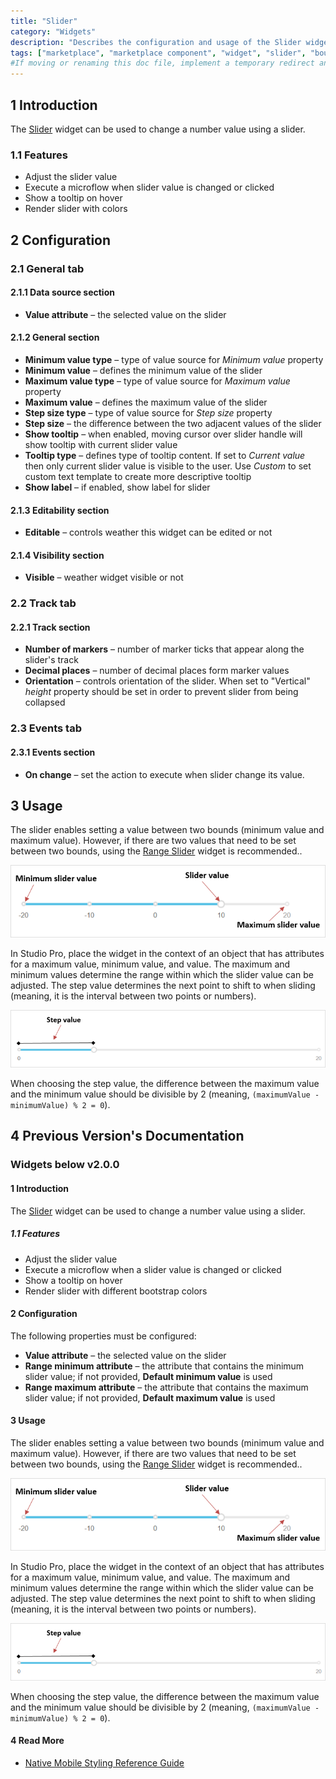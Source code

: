 ```yaml
---
title: "Slider"
category: "Widgets"
description: "Describes the configuration and usage of the Slider widget, which is available in the Mendix Marketplace."
tags: ["marketplace", "marketplace component", "widget", "slider", "bound", "platform support"]
#If moving or renaming this doc file, implement a temporary redirect and let the respective team know they should update the URL in the product. See Mapping to Products for more details.
---
```


## 1 Introduction

The [Slider](https://marketplace.mendix.com/link/component/48786/) widget can be used to change a number value using a slider.

### 1.1 Features

- Adjust the slider value
- Execute a microflow when slider value is changed or clicked
- Show a tooltip on hover
- Render slider with colors

## 2 Configuration

### 2.1 General tab

#### 2.1.1 Data source section

- **Value attribute** – the selected value on the slider

#### 2.1.2 General section

- **Minimum value type** – type of value source for _Minimum value_ property
- **Minimum value** – defines the minimum value of the slider
- **Maximum value type** – type of value source for _Maximum value_ property
- **Maximum value** – defines the maximum value of the slider
- **Step size type** – type of value source for _Step size_ property
- **Step size** – the difference between the two adjacent values of the slider
- **Show tooltip** – when enabled, moving cursor over slider handle will show tooltip with current slider value
- **Tooltip type** – defines type of tooltip content. If set to _Current value_ then only current slider value  is visible to the user. Use _Custom_ to set custom text template to create more descriptive tooltip
- **Show label** – if enabled, show label for slider

#### 2.1.3 Editability section

- **Editable** – controls weather this widget can be edited or not

#### 2.1.4 Visibility section
- **Visible** – weather widget visible or not

### 2.2 Track tab

#### 2.2.1 Track section

- **Number of markers** – number of marker ticks that appear along the slider's track
- **Decimal places** – number of decimal places form marker values
- **Orientation** – controls orientation of the slider. When set to "Vertical" _height_ property should be set in order to prevent slider from being collapsed

### 2.3 Events tab

#### 2.3.1 Events section

- **On change** – set the action to execute when slider change its value.

## 3 Usage

The slider enables setting a value between two bounds (minimum value and maximum value). However, if there are two values that need to be set between two bounds, using the [Range Slider](range-slider) widget is recommended..

![](attachments/slider/slider1.png)

In Studio Pro, place the widget in the context of an object that has attributes for a maximum value, minimum value, and value. The maximum and minimum values determine the range within which the slider value can be adjusted. The step value determines the next point to shift to when sliding (meaning, it is the interval between two points or numbers).

![](attachments/slider/slider2.png)

When choosing the step value, the difference between the maximum value and the minimum value should be divisible by 2 (meaning, `(maximumValue - minimumValue) % 2 = 0`).

## 4 Previous Version's Documentation

### Widgets below v2.0.0

#### 1 Introduction

The [Slider](https://marketplace.mendix.com/link/component/48786/) widget can be used to change a number value using a slider.

##### 1.1 Features

* Adjust the slider value
* Execute a microflow when a slider value is changed or clicked
* Show a tooltip on hover
* Render slider with different bootstrap colors

#### 2 Configuration

The following properties must be configured:

* **Value attribute** – the selected value on the slider
* **Range minimum attribute** – the attribute that contains the minimum slider value; if not provided, **Default minimum value** is used
* **Range maximum attribute** – the attribute that contains the maximum slider value; if not provided, **Default maximum value** is used

#### 3 Usage

The slider enables setting a value between two bounds (minimum value and maximum value). However, if there are two values that need to be set between two bounds, using the [Range Slider](range-slider) widget is recommended..

![](attachments/slider/slider1.png)

In Studio Pro, place the widget in the context of an object that has attributes for a maximum value, minimum value, and value. The maximum and minimum values determine the range within which the slider value can be adjusted. The step value determines the next point to shift to when sliding (meaning, it is the interval between two points or numbers).

![](attachments/slider/slider2.png)

When choosing the step value, the difference between the maximum value and the minimum value should be divisible by 2 (meaning, `(maximumValue - minimumValue) % 2 = 0`).

#### 4 Read More

* [Native Mobile Styling Reference Guide](/refguide/native-styling-refguide)
